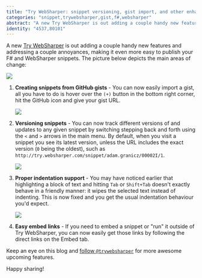 ```yaml
---
title: "Try WebSharper: snippet versioning, gist import, and other enhancements now available"
categories: "snippet,trywebsharper,gist,f#,websharper"
abstract: "A new Try WebSharper is out adding a couple handy new features and addressing a couple annoyances, making it even more easy to publish your F# and WebSharper snippets."
identity: "4537,80101"
---
```

A new [Try WebSharper](http://try.websharper.com) is out adding a couple handy new features and addressing a couple annoyances, making it even more easy to publish your F# and WebSharper snippets. The picture below depicts the main areas of change:

[![](http://i.imgur.com/Vi9RJ7Ol.png)](http://i.imgur.com/Vi9RJ7O.png)

1. **Creating snippets from GitHub gists** - You can now easily import a gist, all you have to do is hover over the `(+)` button in the bottom right corner, hit the GitHub icon and give your gist URL.

   [![](http://i.imgur.com/OHgs0iQl.png)](http://i.imgur.com/OHgs0iQ.png)

2. **Versioning snippets** - You can now track different versions of and updates to any given snippet by switching stepping back and forth using the `<` and `>` arrows in the main menu.  By default, when you visit a snippet you see its latest version, unless the URL includes the exact version (`0` being the oldest), such as `http://try.websharper.com/snippet/adam.granicz/00002I/1`.

   ![](http://i.imgur.com/r5oL35Nm.png)
  
3. **Proper indentation support** - You may have noticed earlier that highlighting a block of text and hitting `Tab` or `Shift+Tab` doesn't exactly behave in a friendly manner: it wipes the selected text instead of indenting.  This is now fixed and you get the usual indentation behaviour you'd expect.

   ![](http://i.imgur.com/BwuHli7l.png)
  
4. **Easy embed links** - If you need to embed a snippet or "run" it outside of Try WebSharper, you can now easily get those links by following the direct links on the Embed tab.

Keep an eye on this blog and [follow `@trywebsharper`](https://twitter.com/trywebsharper) for more awesome upcoming features.

Happy sharing!
